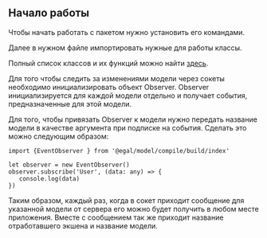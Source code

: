 ## Начало работы

Чтобы начать работать с пакетом нужно установить его командами.

<!--  TODO: Восстановить команды -->

Далее в нужном файле импортировать  нужные для работы классы.

Полный список классов и их функций можно найти [здесь](/client/classes.md).

Для того чтобы следить за изменениями модели через сокеты необходимо инициализировать объект Observer.
Observer инициализируется для каждой модели отдельно и получает события, предназначенные для этой модели.

Для того, чтобы привязать Observer к модели нужно передать название модели в качестве аргумента при подписке на события.
Сделать это можно следующим образом:
```
import {EventObserver } from '@egal/model/compile/build/index'

let observer = new EventObserver()
observer.subscribe('User', (data: any) => {
   console.log(data)
})
```
 Таким образом, каждый раз, когда в сокет приходит сообщение для указанной модели от сервера его можно будет получить в любом месте приложения. Вместе с сообщением так же приходит название отработавшего экшена и название модели.
